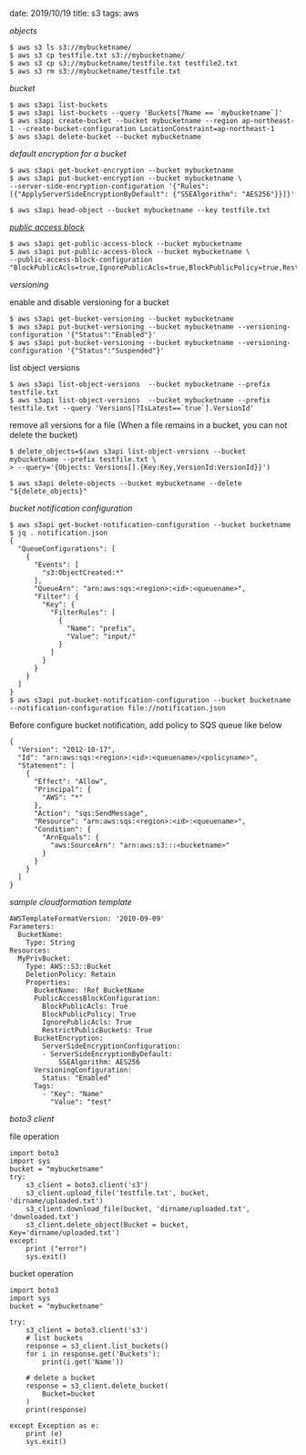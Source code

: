 date: 2019/10/19
title: s3
tags: aws

*objects*

    $ aws s3 ls s3://mybucketname/
    $ aws s3 cp testfile.txt s3://mybucketname/
    $ aws s3 cp s3://mybucketname/testfile.txt testfile2.txt
    $ aws s3 rm s3://mybucketname/testfile.txt

*bucket*

    $ aws s3api list-buckets
    $ aws s3api list-buckets --query 'Buckets[?Name == `mybucketname`]'
    $ aws s3api create-bucket --bucket mybucketname --region ap-northeast-1 --create-bucket-configuration LocationConstraint=ap-northeast-1
    $ aws s3api delete-bucket --bucket mybucketname

*default encryption for a bucket*

    $ aws s3api get-bucket-encryption --bucket mybucketname
    $ aws s3api put-bucket-encryption --bucket mybucketname \
    --server-side-encryption-configuration '{"Rules": [{"ApplyServerSideEncryptionByDefault": {"SSEAlgorithm": "AES256"}}]}'
    
    $ aws s3api head-object --bucket mybucketname --key testfile.txt

*[public access block](https://docs.aws.amazon.com/AmazonS3/latest/dev/access-control-block-public-access.html)*

    $ aws s3api get-public-access-block --bucket mybucketname
    $ aws s3api put-public-access-block --bucket mybucketname \
    --public-access-block-configuration "BlockPublicAcls=true,IgnorePublicAcls=true,BlockPublicPolicy=true,RestrictPublicBuckets=true"

*versioning*

enable and disable versioning for a bucket

    $ aws s3api get-bucket-versioning --bucket mybucketname
    $ aws s3api put-bucket-versioning --bucket mybucketname --versioning-configuration '{"Status":"Enabled"}'
    $ aws s3api put-bucket-versioning --bucket mybucketname --versioning-configuration '{"Status":"Suspended"}'

list object versions

    $ aws s3api list-object-versions  --bucket mybucketname --prefix testfile.txt
    $ aws s3api list-object-versions  --bucket mybucketname --prefix testfile.txt --query 'Versions[?IsLatest==`true`].VersionId'

remove all versions for a file
(When a file remains in a bucket, you can not delete the bucket)

    $ delete_objects=$(aws s3api list-object-versions --bucket mybucketname --prefix testfile.txt \
    > --query='{Objects: Versions[].{Key:Key,VersionId:VersionId}}')
    
    $ aws s3api delete-objects --bucket mybucketname --delete "${delete_objects}"

*bucket notification configuration*

	$ aws s3api get-bucket-notification-configuration --bucket bucketname
	$ jq . notification.json 
	{
	  "QueueConfigurations": [
	    {
	      "Events": [
	        "s3:ObjectCreated:*"
	      ],
	      "QueueArn": "arn:aws:sqs:<region>:<id>:<queuename>",
	      "Filter": {
	        "Key": {
	          "FilterRules": [
	            {
	              "Name": "prefix",
	              "Value": "input/"
	            }
	          ]
	        }
	      }
	    }
	  ]
	}
	$ aws s3api put-bucket-notification-configuration --bucket bucketname --notification-configuration file://notification.json

Before configure bucket notification, add policy to SQS queue like below

	{
	  "Version": "2012-10-17",
	  "Id": "arn:aws:sqs:<region>:<id>:<queuename>/<policyname>",
	  "Statement": [
	    {
	      "Effect": "Allow",
	      "Principal": {
	        "AWS": "*"
	      },
	      "Action": "sqs:SendMessage",
	      "Resource": "arn:aws:sqs:<region>:<id>:<queuename>",
	      "Condition": {
	        "ArnEquals": {
	          "aws:SourceArn": "arn:aws:s3:::<bucketname>"
	        }
	      }
	    }
	  ]
	}

*sample cloudformation template*

    AWSTemplateFormatVersion: '2010-09-09'
    Parameters:
      BucketName:
        Type: String
    Resources:
      MyPrivBucket:
        Type: AWS::S3::Bucket
        DeletionPolicy: Retain
        Properties:
          BucketName: !Ref BucketName
          PublicAccessBlockConfiguration:
            BlockPublicAcls: True
            BlockPublicPolicy: True
            IgnorePublicAcls: True
            RestrictPublicBuckets: True
          BucketEncryption:
            ServerSideEncryptionConfiguration:
            - ServerSideEncryptionByDefault:
                SSEAlgorithm: AES256
          VersioningConfiguration:
            Status: "Enabled"
          Tags:
            - "Key": "Name"
              "Value": "test"

*boto3 client*

file operation

    import boto3
    import sys
    bucket = "mybucketname"
    try:
        s3_client = boto3.client('s3')
        s3_client.upload_file('testfile.txt', bucket, 'dirname/uploaded.txt')
        s3_client.download_file(bucket, 'dirname/uploaded.txt', 'downloaded.txt')
        s3_client.delete_object(Bucket = bucket, Key='dirname/uploaded.txt')
    except:
        print ("error")
        sys.exit()


bucket operation

    import boto3
    import sys
    bucket = "mybucketname"
    
    try:
        s3_client = boto3.client('s3')
        # list buckets
        response = s3_client.list_buckets()
        for i in response.get('Buckets'):
            print(i.get('Name'))
    
        # delete a bucket
        response = s3_client.delete_bucket(
            Bucket=bucket
        )
        print(response)
    
    except Exception as e:
        print (e)
        sys.exit()

